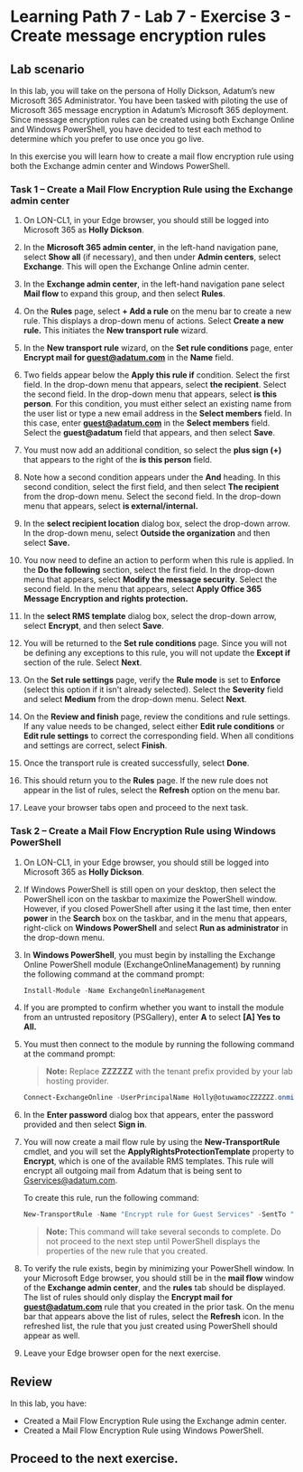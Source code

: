 # Learning Path 7 - Lab 7 - Exercise 3 - Create message encryption rules

## Lab scenario

In this lab, you will take on the persona of Holly Dickson, Adatum’s new Microsoft 365 Administrator. You have been tasked with piloting the use of Microsoft 365 message encryption in Adatum’s Microsoft 365 deployment. Since message encryption rules can be created using both Exchange Online and Windows PowerShell, you have decided to test each method to determine which you prefer to use once you go live.

In this exercise you will learn how to create a mail flow encryption rule using both the Exchange admin center and Windows PowerShell.

### Task 1 – Create a Mail Flow Encryption Rule using the Exchange admin center 

1. On LON-CL1, in your Edge browser, you should still be logged into Microsoft 365 as **Holly Dickson**. 

2. In the **Microsoft 365 admin center**, in the left-hand navigation pane, select **Show all** (if necessary), and then under **Admin centers**, select **Exchange**. This will open the Exchange Online admin center.

3. In the **Exchange admin center**, in the left-hand navigation pane select **Mail flow** to expand this group, and then select **Rules**.

4. On the **Rules** page, select **+ Add a rule** on the menu bar to create a new rule. This displays a drop-down menu of actions. Select **Create a new rule.** This initiates the **New transport rule** wizard.

5. In the **New transport rule** wizard, on the **Set rule conditions** page, enter **Encrypt mail for guest@adatum.com** in the **Name** field.

6. Two fields appear below the **Apply this rule if** condition. Select the first field. In the drop-down menu that appears, select **the recipient**. Select the second field. In the drop-down menu that appears, select **is this person**. For this condition, you must either select an existing name from the user list or type a new email address in the **Select members** field. In this case, enter **guest@adatum.com** in the **Select members** field. Select the **guest@adatum** field that appears, and then select **Save**.

7. You must now add an additional condition, so select the **plus sign (+)** that appears to the right of the **is this person** field.

8. Note how a second condition appears under the **And** heading. In this second condition, select the first field, and then select **The recipient** from the drop-down menu. Select the second field. In the drop-down menu that appears, select **is external/internal.**

9. In the **select recipient location** dialog box, select the drop-down arrow. In the drop-down menu, select **Outside the organization** and then select **Save.** 

10. You now need to define an action to perform when this rule is applied. In the **Do the following** section, select the first field. In the drop-down menu that appears, select **Modify the message security**. Select the second field. In the menu that appears, select **Apply Office 365 Message Encryption and rights protection.**

11. In the **select RMS template** dialog box, select the drop-down arrow, select **Encrypt**, and then select **Save**.

12. You will be returned to the **Set rule conditions** page. Since you will not be defining any exceptions to this rule, you will not update the **Except if** section of the rule. Select **Next**.

13. On the **Set rule settings** page, verify the **Rule mode** is set to **Enforce** (select this option if it isn't already selected). Select the **Severity** field and select **Medium** from the drop-down menu. Select **Next**.

14. On the **Review and finish** page, review the conditions and rule settings. If any value needs to be changed, select either **Edit rule conditions** or **Edit rule settings** to correct the corresponding field. When all conditions and settings are correct, select **Finish**.

15. Once the transport rule is created successfully, select **Done**.

16. This should return you to the **Rules** page. If the new rule does not appear in the list of rules, select the **Refresh** option on the menu bar. 

17. Leave your browser tabs open and proceed to the next task. 
 

### Task 2 – Create a Mail Flow Encryption Rule using Windows PowerShell

1. On LON-CL1, in your Edge browser, you should still be logged into Microsoft 365 as **Holly Dickson**. 

2. If Windows PowerShell is still open on your desktop, then select the PowerShell icon on the taskbar to maximize the PowerShell window. However, if you closed PowerShell after using it the last time, then enter **power** in the **Search** box on the taskbar, and in the menu that appears, right-click on **Windows PowerShell** and select **Run as administrator** in the drop-down menu. 

3. In **Windows PowerShell**, you must begin by installing the Exchange Online PowerShell module (ExchangeOnlineManagement) by running the following command at the command prompt:

	```powershell
	Install-Module -Name ExchangeOnlineManagement
	``` 
	
4. If you are prompted to confirm whether you want to install the module from an untrusted repository (PSGallery), enter **A** to select **[A] Yes to All.** 

5. You must then connect to the module by running the following command at the command prompt:

	>**Note:** Replace **ZZZZZZ** with the tenant prefix provided by your lab hosting provider.

	```powershell
	Connect-ExchangeOnline -UserPrincipalName Holly@otuwamocZZZZZZ.onmicrosoft.com
	```
	
6. In the **Enter password** dialog box that appears, enter the password provided and then select **Sign in**.

7. You will now create a mail flow rule by using the **New-TransportRule** cmdlet, and you will set the **ApplyRightsProtectionTemplate** property to **Encrypt**, which is one of the available RMS templates. This rule will encrypt all outgoing mail from Adatum that is being sent to Gservices@adatum.com.  

	To create this rule, run the following command:

	```powershell
	New-TransportRule -Name "Encrypt rule for Guest Services" -SentTo "Gservices@adatum.com" -SentToScope "NotinOrganization" -ApplyRightsProtectionTemplate Encrypt
	``` 
	
	>**Note:** This command will take several seconds to complete. Do not proceed to the next step until PowerShell displays the properties of the new rule that you created.

8. To verify the rule exists, begin by minimizing your PowerShell window. In your Microsoft Edge browser, you should still be in the **mail flow** window of the **Exchange admin center**, and the **rules** tab should be displayed. The list of rules should only display the **Encrypt mail for guest@adatum.com** rule that you created in the prior task. On the menu bar that appears above the list of rules, select the **Refresh** icon. In the refreshed list, the rule that you just created using PowerShell should appear as well.
	
9. Leave your Edge browser open for the next exercise.

## Review

In this lab, you have:

- Created a Mail Flow Encryption Rule using the Exchange admin center.
- Created a Mail Flow Encryption Rule using Windows PowerShell.


## Proceed to the next exercise.
